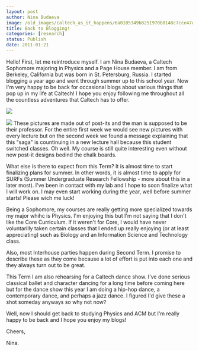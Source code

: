 ```yaml
---
layout: post
author: Nina Budaeva
image: /old_images/caltech_as_it_happens/6a0105349b8251970b0148c7cce47d970c.jpg
title: Back to Blogging!
categories: [research]
status: Publish
date: 2011-01-21
---
```



Hello! First, let me reintroduce myself. I am Nina Budaeva, a Caltech Sophomore majoring in Physics and a Page House member. I am from Berkeley, California but was born in St. Petersburg, Russia. I started blogging a year ago and went through summer up to this school year. Now I'm very happy to be back for occasional blogs about various things that pop up in my life at Caltech! I hope you enjoy following me throughout all the countless adventures that Caltech has to offer.


![](/old_images/caltech_as_it_happens/6a0105349b8251970b0147e1c3d3aa970b.jpg)


![](/old_images/caltech_as_it_happens/6a0105349b8251970b0148c7ccef2a970c.jpg)
These pictures are made out of post-its and the man is supposed to be their professor. For the entire first week we would see new pictures with every lecture but on the second week we found a message explaining that this "saga" is countinuing in a new lecture hall because this student switched classes. Oh well. My course is still quite interesting even without new post-it designs bedind the chalk boards.

What else is there to expect from this Term? It is almost time to start finalizing plans for summer. In other words, it is almost time to apply for SURFs (Summer Undergraduate Research Fellowship - more about this in a later most). I've been in contact with my lab and I hope to soon finalize what I will work on. I may even start working during the year, well before summer starts! Please wich me luck!

Being a Sophomore, my courses are really getting more specialized towards my major whihc is Physics. I'm enjoying this but I'm not saying that I don't like the Core Curriculum. If it weren't for Core, I would have never voluntarilly taken certain classes that I ended up really enjoying (or at least appreciating) such as Biology and an Information Science and Technology class.

Also, most Interhouse parties happen during Second Term. I promise to describe these as they come because a lot of effort is put into each one and they always turn out to be great.

This Term I am also rehearsing for a Caltech dance show. I've done serious classical ballet and character dancing for a long time before coming here but for the dance show this year I am doing a hip-hop dance, a contemporary dance, and perhaps a jazz dance. I figured I'd give these a shot someday anyways so why not now?

Well, now I should get back to studying Physics and ACM but I'm really happy to be back and I hope you enjoy my blogs!

Cheers,

Nina.

